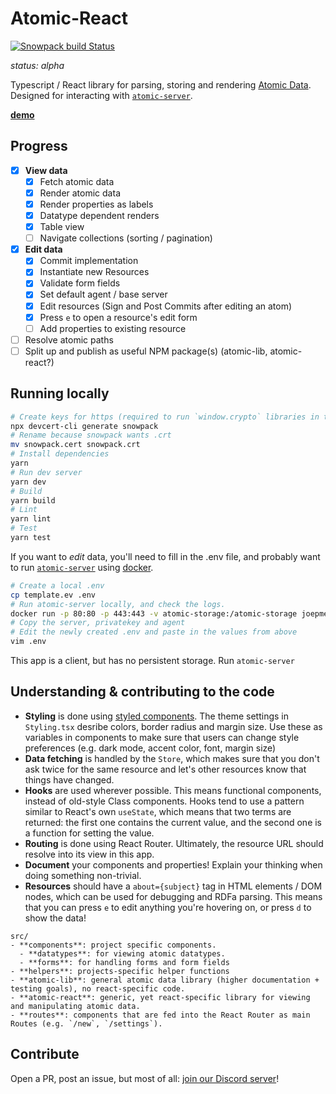 # Atomic-React

[![Snowpack build Status](https://github.com/joepio/atomic-react/workflows/Snowpack/badge.svg)](https://github.com/joepio/atomic-react/actions)

_status: alpha_

Typescript / React library for parsing, storing and rendering [Atomic Data](https://atomicdata.dev/).
Designed for interacting with [`atomic-server`](https://github.com/joepio/atomic).

**[demo](https://joepio.github.io/atomic-react/)**

## Progress

- [x] **View data**
  - [x] Fetch atomic data
  - [x] Render atomic data
  - [x] Render properties as labels
  - [x] Datatype dependent renders
  - [x] Table view
  - [ ] Navigate collections (sorting / pagination)
- [x] **Edit data**
  - [x] Commit implementation
  - [x] Instantiate new Resources
  - [x] Validate form fields
  - [x] Set default agent / base server
  - [x] Edit resources (Sign and Post Commits after editing an atom)
  - [x] Press `e` to open a resource's edit form
  - [ ] Add properties to existing resource
- [ ] Resolve atomic paths
- [ ] Split up and publish as useful NPM package(s) (atomic-lib, atomic-react?)

## Running locally

```sh
# Create keys for https (required to run `window.crypto` libraries in the browser):
npx devcert-cli generate snowpack
# Rename because snowpack wants .crt
mv snowpack.cert snowpack.crt
# Install dependencies
yarn
# Run dev server
yarn dev
# Build
yarn build
# Lint
yarn lint
# Test
yarn test
```

If you want to _edit_ data, you'll need to fill in the .env file, and probably want to run [`atomic-server`](https://github.com/joepio/atomic/blob/master/server/README.md) using [docker](https://docs.docker.com/get-docker/).

```sh
# Create a local .env
cp template.ev .env
# Run atomic-server locally, and check the logs.
docker run -p 80:80 -p 443:443 -v atomic-storage:/atomic-storage joepmeneer/atomic-server
# Copy the server, privatekey and agent
# Edit the newly created .env and paste in the values from above
vim .env
```

This app is a client, but has no persistent storage. Run `atomic-server`

## Understanding & contributing to the code

- **Styling** is done using [styled components](https://styled-components.com/). The theme settings in `Styling.tsx` desribe colors, border radius and margin size. Use these as variables in components to make sure that users can change style preferences (e.g. dark mode, accent color, font, margin size)
- **Data fetching** is handled by the `Store`, which makes sure that you don't ask twice for the same resource and let's other resources know that things have changed.
- **Hooks** are used wherever possible. This means functional components, instead of old-style Class components. Hooks tend to use a pattern similar to React's own `useState`, which means that two terms are returned: the first one contains the current value, and the second one is a function for setting the value.
- **Routing** is done using React Router. Ultimately, the resource URL should resolve into its view in this app.
- **Document** your components and properties! Explain your thinking when doing something non-trivial.
- **Resources** should have a `about={subject}` tag in HTML elements / DOM nodes, which can be used for debugging and RDFa parsing. This means that you can press `e` to edit anything you're hovering on, or press `d` to show the data!

```
src/
- **components**: project specific components.
  - **datatypes**: for viewing atomic datatypes.
  - **forms**: for handling forms and form fields
- **helpers**: projects-specific helper functions
- **atomic-lib**: general atomic data library (higher documentation + testing goals), no react-specific code.
- **atomic-react**: generic, yet react-specific library for viewing and manipulating atomic data.
- **routes**: components that are fed into the React Router as main Routes (e.g. `/new`, `/settings`).
```

## Contribute

Open a PR, post an issue, but most of all: [join our Discord server](https://discord.gg/a72Rv2P)!
